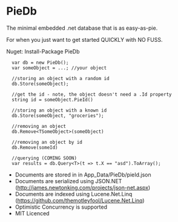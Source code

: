 PieDb
=====

The minimal embedded .net database that is as easy-as-pie. 

For when you just want to get started QUICKLY with NO FUSS.

Nuget: Install-Package PieDb

      var db = new PieDb();
      var someObject = ...; //your object
      
      //storing an object with a random id
      db.Store(someObject);
      
      //get the id - note, the object doesn't need a .Id property
      string id = someObject.PieId()
      
      //storing an object with a known id
      db.Store(someObject, "groceries");
      
      //removing an object
      db.Remove<TSomeObject>(someObject)
      
      //removing an object by id
      db.Remove(someId)

      //querying (COMING SOON)
      var results = db.Query<T>(t => t.X == "asd").ToArray();
      

* Documents are stored in in App_Data/PieDb/pieId.json
* Documents are serialized using JSON.NET (http://james.newtonking.com/projects/json-net.aspx)
* Documents are indexed using Lucene.Net.Linq (https://github.com/themotleyfool/Lucene.Net.Linq)
* Optimistic Concurrency is supported 
* MIT Licenced


